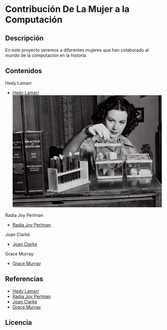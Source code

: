 # Contribución De La Mujer a la Computación

## Descripción

En este proyecto veremos a diferentes mujeres que han colaborado al mundo de la computación en la historia.

## Contenidos

Hedy Lamarr
- [Hedy Lamarr](HedyLamarr/hedyLamarr.md)
![image](HedyLamarr/hedyLamarr.jpg)

Radia Joy Perlman
- [Radia Joy Perlman](RadiaPerlman/radiaPerlman.md)


Joan Clarke
- [Joan Clarke](JoanClarke/joanClarke.md)


Grace Murray
- [Grace Murray](GraceMurray/graceMurray.md)


## Referencias
- [Hedy Lamarr](https://es.wikipedia.org/wiki/Hedy_Lamarr)
- [Radia Joy Perlman](https://es.wikipedia.org/wiki/Radia_Perlman)
- [Joan Clarke](https://es.wikipedia.org/wiki/Joan_Clarke)
- [Grace Murray](https://es.wikipedia.org/wiki/Grace_Murray_Hopper)

## Licencia

